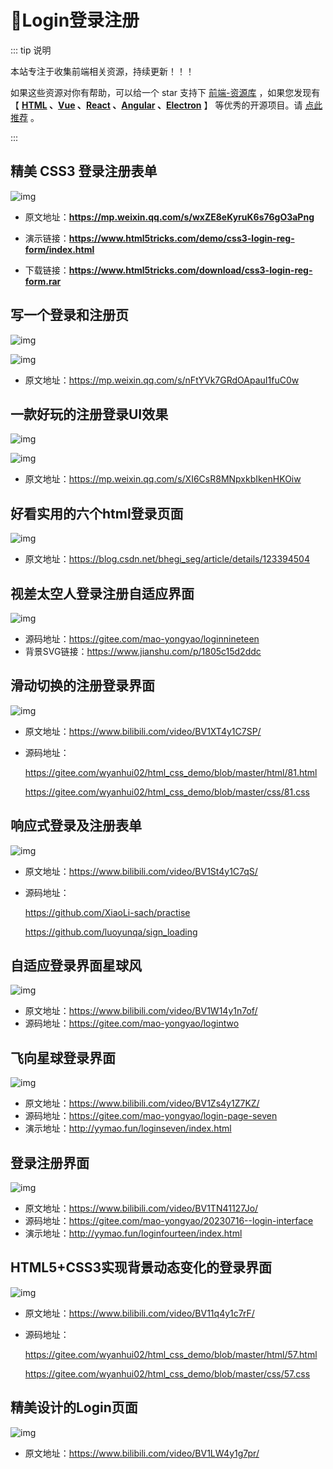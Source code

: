 # 🍁Login登录注册

::: tip 说明

本站专注于收集前端相关资源，持续更新！！！

如果这些资源对你有帮助，可以给一个 star 支持下 [前端-资源库](https://github.com/huangpw/document-frontend-vitepress) ，如果您发现有 【 **[HTML](/html) 、[Vue](/vue) 、[React](/react) 、[Angular](/angular) 、[Electron](/electron)** 】 等优秀的开源项目。请 [点此推荐](https://github.com/huangpw/document-frontend-vitepress/issues/new) 。

:::



## 精美 CSS3 登录注册表单

![img](/images/html/css/code/login/l10001.png)

- 原文地址：**https://mp.weixin.qq.com/s/wxZE8eKyruK6s76gO3aPng**

- 演示链接：**https://www.html5tricks.com/demo/css3-login-reg-form/index.html**

- 下载链接：**https://www.html5tricks.com/download/css3-login-reg-form.rar**



## 写一个登录和注册页

![img](/images/html/css/code/login/l10002.png)

![img](/images/html/css/code/login/l10002.gif)

- 原文地址：https://mp.weixin.qq.com/s/nFtYVk7GRdOApauI1fuC0w



## 一款好玩的注册登录UI效果

![img](/images/html/css/code/login/l10003.png)

![img](/images/html/css/code/login/l10003.gif)

- 原文地址：https://mp.weixin.qq.com/s/XI6CsR8MNpxkbIkenHKOiw



## 好看实用的六个html登录页面

![img](/images/html/css/code/login/l10004.png)

- 原文地址：https://blog.csdn.net/bhegi_seg/article/details/123394504



## 视差太空人登录注册自适应界面

![img](/images/html/css/code/login/l10005.gif)

- 源码地址：https://gitee.com/mao-yongyao/loginnineteen 
- 背景SVG链接：https://www.jianshu.com/p/1805c15d2ddc



## 滑动切换的注册登录界面

![img](/images/html/css/code/login/l10006.png)

- 原文地址：https://www.bilibili.com/video/BV1XT4y1C7SP/

- 源码地址：

  https://gitee.com/wyanhui02/html_css_demo/blob/master/html/81.html 

  https://gitee.com/wyanhui02/html_css_demo/blob/master/css/81.css



## 响应式登录及注册表单

![img](/images/html/css/code/login/l10007.png)

- 原文地址：https://www.bilibili.com/video/BV1St4y1C7qS/

- 源码地址：

  https://github.com/XiaoLi-sach/practise

  https://github.com/luoyunqa/sign_loading

  

## 自适应登录界面星球风

![img](/images/html/css/code/login/l10008.png)

- 原文地址：https://www.bilibili.com/video/BV1W14y1n7of/
- 源码地址：https://gitee.com/mao-yongyao/logintwo



## 飞向星球登录界面

![img](/images/html/css/code/login/l10009.png)

- 原文地址：https://www.bilibili.com/video/BV1Zs4y1Z7KZ/
- 源码地址：https://gitee.com/mao-yongyao/login-page-seven
- 演示地址：http://yymao.fun/loginseven/index.html



## 登录注册界面

![img](/images/html/css/code/login/l10010.png)

- 原文地址：https://www.bilibili.com/video/BV1TN41127Jo/
- 源码地址：https://gitee.com/mao-yongyao/20230716--login-interface
- 演示地址：http://yymao.fun/loginfourteen/index.html



## HTML5+CSS3实现背景动态变化的登录界面

![img](/images/html/css/code/login/l10011.png)

- 原文地址：https://www.bilibili.com/video/BV11q4y1c7rF/

- 源码地址：

  https://gitee.com/wyanhui02/html_css_demo/blob/master/html/57.html

  https://gitee.com/wyanhui02/html_css_demo/blob/master/css/57.css



## 精美设计的Login页面

![img](/images/html/css/code/login/l10012.png)

- 原文地址：https://www.bilibili.com/video/BV1LW4y1g7pr/

